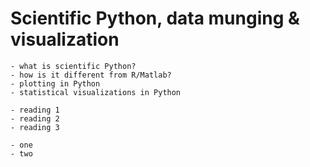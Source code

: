 # Scientific Python, data munging & visualization

```{topic} Learning Objectives
- what is scientific Python?
- how is it different from R/Matlab?
- plotting in Python
- statistical visualizations in Python
```

```{topic} Readings
- reading 1
- reading 2
- reading 3
```

```{topic} Resources
- one
- two
```


<!-- What is Python?
- basics
- variables
- logic
- libraries
- terminology
- notebooks and execution


How does Python differ from R/Matlab?
- 0-based indexing
- object-oriented programming
- object methods instead of functions
- domain-general vs domain-specific -->
